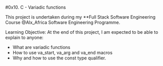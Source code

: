 #0x10. C - Variadic functions

This project is undertaken during my **Full Stack Software Engineering Course @Alx_Africa Software Engineering Programme.

Learning Objective:
At the end of this project, I am expected to be able to explain to anyone:
* What are variadic functions
* How to use va_start, va_arg and va_end macros
* Why and how to use the const type qualifier.
